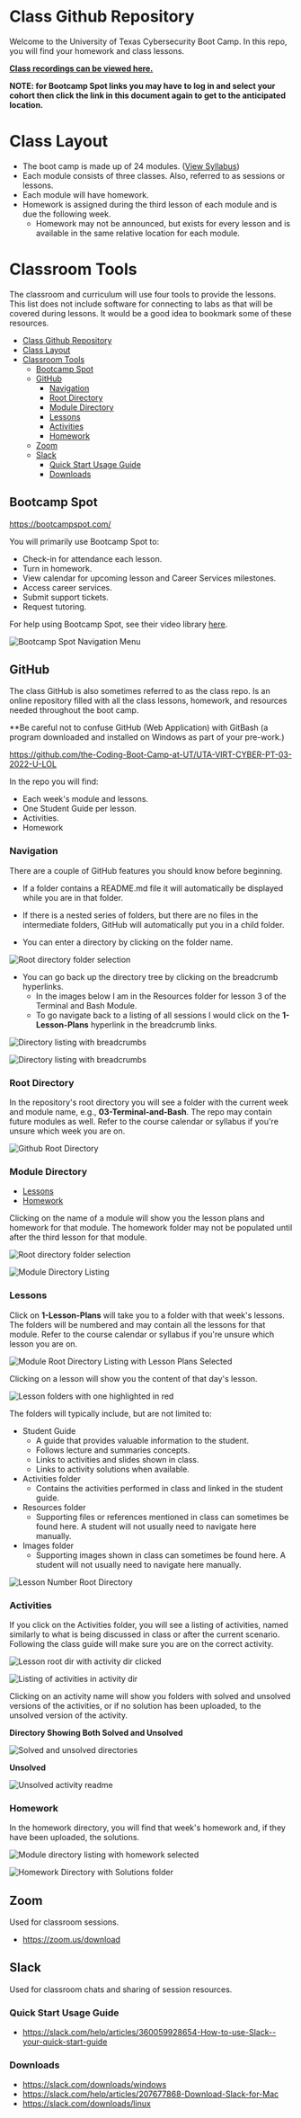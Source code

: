 # Class Github Repository

Welcome to the University of Texas Cybersecurity Boot Camp. In this repo, you will find your homework and class lessons. 

[**Class recordings can be viewed here.**](./recordings.md)

**NOTE: for Bootcamp Spot links you may have to log in and select your cohort then click the link in this document again to get to the anticipated location.**

# Class Layout

- The boot camp is made up of 24 modules. ([View Syllabus](https://bootcampspot.com/academicSyllabus))
- Each module consists of three classes. Also, referred to as sessions or lessons. 
- Each module will have homework.
- Homework is assigned during the third lesson of each module and is due the following week. 
    - Homework may not be announced, but exists for every lesson and is available in the same relative location for each module.

# Classroom Tools 

The classroom and curriculum will use four tools to provide the lessons. This list does not include software for connecting to labs as that will be covered during lessons. It would be a good idea to bookmark some of these resources. 

- [Class Github Repository](#class-github-repository)
- [Class Layout](#class-layout)
- [Classroom Tools](#classroom-tools)
  - [Bootcamp Spot](#bootcamp-spot)
  - [GitHub](#github)
    - [Navigation](#navigation)
    - [Root Directory](#root-directory)
    - [Module Directory](#module-directory)
    - [Lessons](#lessons)
    - [Activities](#activities)
    - [Homework](#homework)
  - [Zoom](#zoom)
  - [Slack](#slack)
    - [Quick Start Usage Guide](#quick-start-usage-guide)
    - [Downloads](#downloads)

## Bootcamp Spot

<https://bootcampspot.com/>

You will primarily use Bootcamp Spot to:

- Check-in for attendance each lesson. 
- Turn in homework. 
- View calendar for upcoming lesson and Career Services milestones. 
- Access career services.
- Submit support tickets. 
- Request tutoring. 

For help using Bootcamp Spot, see their video library [here](https://bootcampspot.com/videos).

![Bootcamp Spot Navigation Menu](.images/bcs_video_lib.png)

## GitHub 

The class GitHub is also sometimes referred to as the class repo. Is an online repository filled with all the class lessons, homework, and resources needed throughout the boot camp. 

**Be careful not to confuse GitHub (Web Application) with GitBash (a program downloaded and installed on Windows as part of your pre-work.)

<https://github.com/the-Coding-Boot-Camp-at-UT/UTA-VIRT-CYBER-PT-03-2022-U-LOL>

In the repo you will find:

- Each week's module and lessons. 
- One Student Guide per lesson.
- Activities.
- Homework

### Navigation 

There are a couple of GitHub features you should know before beginning. 

- If a folder contains a README.md file it will automatically be displayed while you are in that folder. 

- If there is a nested series of folders, but there are no files in the intermediate folders, GitHub will automatically put you in a child folder.  

- You can enter a directory by clicking on the folder name.

![Root directory folder selection](.images/github_module_click.png)

- You can go back up the directory tree by clicking on the breadcrumb hyperlinks. 
  - In the images below I am in the Resources folder for lesson 3 of the Terminal and Bash Module. 
  - To go navigate back to a listing of all sessions I would click on the **1-Lesson-Plans** hyperlink in the breadcrumb links. 

![Directory listing with breadcrumbs](.images/github_bread_1.png)

![Directory listing with breadcrumbs](.images/github_bread_2.png)



### Root Directory 

In the repository's root directory you will see a folder with the current week and module name, e.g., **03-Terminal-and-Bash**. The repo may contain future modules as well. Refer to the course calendar or syllabus if you're unsure which week you are on. 

![Github Root Directory](.images/github_root.png)

### Module Directory 

- [Lessons](#lessons)
- [Homework](#homework)

Clicking on the name of a module will show you the lesson plans and homework for that module. The homework folder may not be populated until after the third lesson for that module. 

![Root directory folder selection](.images/github_module_click.png)

![Module Directory Listing](.images/github_module_root.png)

### Lessons 

Click on **1-Lesson-Plans** will take you to a folder with that week's lessons. The folders will be numbered and may contain all the lessons for that module. Refer to the course calendar or syllabus if you're unsure which lesson you are on. 

![Module Root Directory Listing with Lesson Plans Selected](.images/github_lesson_click.png)

Clicking on a lesson will show you the content of that day's lesson. 

![Lesson folders with one highlighted in red](.images/github_lesson_number_click.png)

The folders will typically include, but are not limited to:

- Student Guide
  - A guide that provides valuable information to the student.
  - Follows lecture and summaries concepts.
  - Links to activities and slides shown in class. 
  - Links to activity solutions when available. 
- Activities folder
  - Contains the activities performed in class and linked in the student guide. 
- Resources folder
  - Supporting files or references mentioned in class can sometimes be found here. A student will not usually need to navigate here manually. 
- Images folder
  - Supporting images shown in class can sometimes be found here. A student will not usually need to navigate here manually. 

![Lesson Number Root Directory](.images/github_lesson_number_root.png)

### Activities

If you click on the Activities folder, you will see a listing of activities, named similarly to what is being discussed in class or after the current scenario. Following the class guide will make sure you are on the correct activity. 

![Lesson root dir with activity dir clicked](.images/github_activity_click.png)

![Listing of activities in activity dir](.images/github_activity_dir.png)

Clicking on an activity name will show you folders with solved and unsolved versions of the activities, or if no solution has been uploaded, to the unsolved version of the activity. 

**Directory Showing Both Solved and Unsolved**

![Solved and unsolved directories](.images/github_activity_solves.png)

**Unsolved**

![Unsolved activity readme](.images/github_acitivty_readme.png)

### Homework 

In the homework directory, you will find that week's homework and, if they have been uploaded, the solutions. 

![Module directory listing with homework selected](.images/github_homework_click.png)

![Homework Directory with Solutions folder](.images/github_homework_solutions.png)

## Zoom 

Used for classroom sessions. 

- <https://zoom.us/download>



## Slack

Used for classroom chats and sharing of session resources. 

### Quick Start Usage Guide

- <https://slack.com/help/articles/360059928654-How-to-use-Slack--your-quick-start-guide>

### Downloads

- https://slack.com/downloads/windows
- https://slack.com/help/articles/207677868-Download-Slack-for-Mac
- https://slack.com/downloads/linux